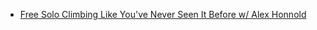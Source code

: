 - [Free Solo Climbing Like You've Never Seen It Before w/ Alex Honnold](https://youtu.be/dy4jGZ--grE)
